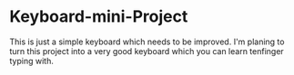 # Keyboard-mini-Project
This is just a simple keyboard which needs to be improved.
I'm planing to turn this project into a very good keyboard which you can learn tenfinger typing with.
